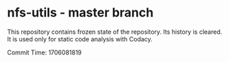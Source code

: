 # nfs-utils - master branch

This repository contains frozen state of the repository.
Its history is cleared. It is used only for static code
analysis with Codacy.

Commit Time: 1706081819